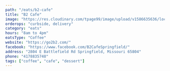 ```yaml
---
path: "/eats/b2-cafe"
title: "B2 Cafe"
image: "https://res.cloudinary.com/tpage99/image/upload/v1586635636/local417eats/local417eats.png"
orderops: "curbside, delivery"
category: "eats"
hours: "8am to 4pm"
eatsType: "Coffee"
website: "https://go2b2.com/"
facebook: "https://www.facebook.com/B2CafeSpringfield/"
address: "2804 E Battlefield Rd Springfield, Missouri 65804"
phone: "4178835748"
tags: ["coffee", "cafe", "dessert"]
---
```

